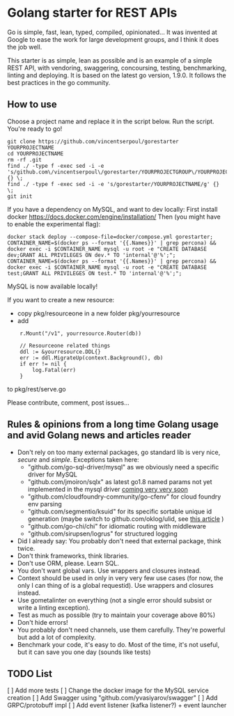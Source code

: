 

# Golang starter for REST APIs

Go is simple, fast, lean, typed, compiled, opinionated... It was invented at Google to ease the work for large development groups, and I think it does the job well.

This starter is as simple, lean as possible and is an example of a simple REST API, with vendoring, swaggering, concoursing, testing, benchmarking, linting and deploying.
It is based on the latest go version, 1.9.0.
It follows the best practices in the go community.

## How to use

Choose a project name and replace it in the script below.
Run the script.
You're ready to go!

```
git clone https://github.com/vincentserpoul/gorestarter YOURPROJECTNAME
cd YOURPROJECTNAME
rm -rf .git
find ./ -type f -exec sed -i -e 's/github.com\/vincentserpoul\/gorestarter/YOURPROJECTGROUP\/YOURPROJECTNAME/g' {} \;
find ./ -type f -exec sed -i -e 's/gorestarter/YOURPROJECTNAME/g' {} \;
git init
```

If you have a dependency on MySQL, and want to dev locally:
First install docker https://docs.docker.com/engine/installation/
Then (you might have to enable the experimental flag):

```
docker stack deploy --compose-file=docker/compose.yml gorestarter;
CONTAINER_NAME=$(docker ps --format '{{.Names}}' | grep percona) && docker exec -i $CONTAINER_NAME mysql -u root -e "CREATE DATABASE dev;GRANT ALL PRIVILEGES ON dev.* TO 'internal'@'%';";
CONTAINER_NAME=$(docker ps --format '{{.Names}}' | grep percona) && docker exec -i $CONTAINER_NAME mysql -u root -e "CREATE DATABASE test;GRANT ALL PRIVILEGES ON test.* TO 'internal'@'%';";
```

MySQL is now available locally!

If you want to create a new resource:
* copy pkg/resourceone in a new folder pkg/yourresource
* add
```
	r.Mount("/v1", yourresource.Router(db))

	// Resourceone related things
	ddl := &yourresource.DDL{}
	err := ddl.MigrateUp(context.Background(), db)
	if err != nil {
		log.Fatal(err)
	}
```
to pkg/rest/serve.go

Please contribute, comment, post issues...

## Rules & opinions from a long time Golang usage and avid Golang news and articles reader

* Don't rely on too many external packages, go standard lib is very nice, *secure* and *simple*. Exceptions taken here:
    * "github.com/go-sql-driver/mysql" as we obviously need a specific driver for MySQL
    * "github.com/jmoiron/sqlx" as latest go1.8 named params not yet implemented in the mysql driver [coming very very soon](https://github.com/go-sql-driver/mysql/issues/561)
    * "github.com/cloudfoundry-community/go-cfenv" for cloud foundry env parsing
    * "github.com/segmentio/ksuid" for its specific sortable unique id generation (maybe switch to github.com/oklog/ulid, see [this article](https://blog.kowalczyk.info/article/JyRZ/generating-good-random-and-unique-ids-in-go.html) )
    * "github.com/go-chi/chi" for idiomatic routing with middleware
    * "github.com/sirupsen/logrus" for structured logging
* Did I already say: You probably don't need that external package, think twice.
* Don't think frameworks, think libraries.
* Don't use ORM, please. Learn SQL.
* You don't want global vars. Use wrappers and closures instead.
* Context should be used in only in very very few use cases (for now, the only I can thing of is a global requestid). Use wrappers and closures instead.
* Use gometalinter on everything (not a single error should subsist or write a linting exception).
* Test as much as possible (try to maintain your coverage above 80%)
* Don't hide errors!
* You probably don't need channels, use them carefully. They're powerful but add a lot of complexity.
* Benchmark your code, it's easy to do. Most of the time, it's not useful, but it can save you one day (sounds like tests)

## TODO List

[ ] Add more tests
[ ] Change the docker image for the MySQL service creation
[ ] Add Swagger using "github.com/yvasiyarov/swagger"
[ ] Add GRPC/protobuff impl
[ ] Add event listener (kafka listener?) + event launcher
